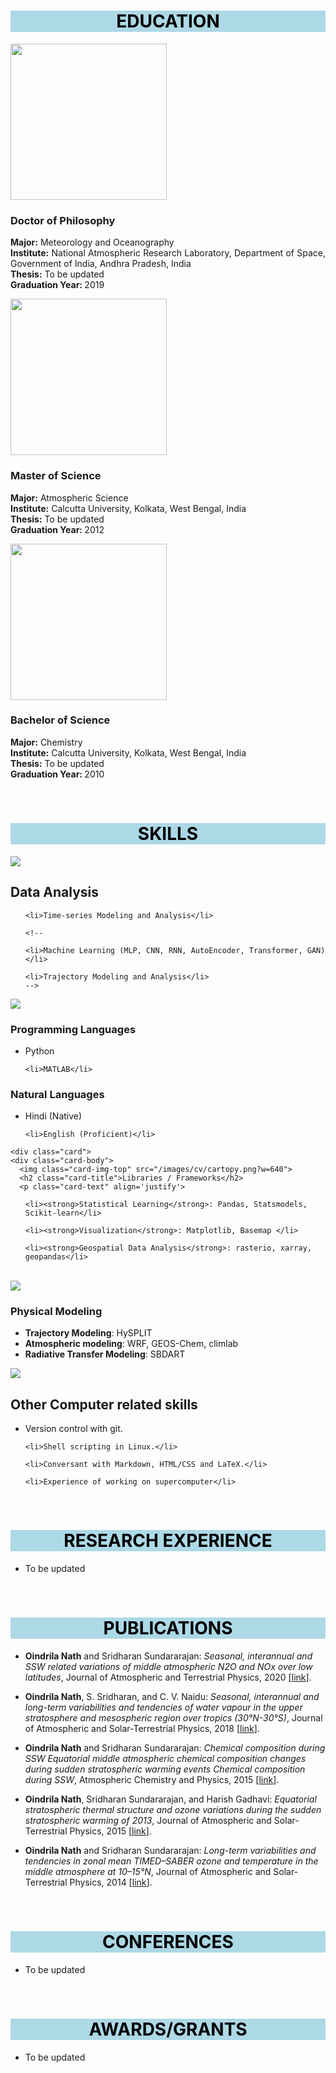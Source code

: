 <!--
.. title: CV
.. slug: cv
.. date: 2020-05-04 20:18:58 UTC
.. tags: 
.. category: 
.. link: cv.pdf
.. description: 
.. type: text
.. hidetitle: True
-->

<style type="text/css">
  p a{
  text-decoration: underline;
}
</style>

<h1 style="background-color: #ADD8E6; color:#000000" align='center'>EDUCATION</h1>


<div class="card-deck">
  <div class="card">
  <img class="card-img-top" src="/images/cv/hole.jpg" width="250" height="250">
    <div class="card-body">
    <h3 class="card-title" align="left">Doctor of Philosophy</h3>
      <p class="card-text" align='justify'> 
      	<strong>Major:</strong> Meteorology and Oceanography  <BR/>     
	<strong>Institute:</strong> National Atmospheric Research Laboratory, Department of Space, Government of India, Andhra Pradesh, India <BR/>	
	<strong>Thesis:</strong> To be updated <BR/>
	<strong>Graduation Year: </strong>2019     
      </p>
    </div>
  </div>
  <div class="card">
    <img class="card-img-top" src="/images/cv/omi.png" width="250" height="250">
    <div class="card-body">
    <h3 class="card-title" align="left">Master of Science</h3>
      <p class="card-text" align='justify'> 
      	<strong>Major:</strong> Atmospheric Science <BR/>     
	<strong>Institute:</strong>  Calcutta University, Kolkata, West Bengal, India <BR/>	
	<strong>Thesis:</strong> To be updated <BR/>
	<strong>Graduation Year: </strong>2012        
      </p>
    </div>
  </div>
  <div class="card">
    <img class="card-img-top" src="/images/cv/wind_turbine.jpg" width="250" height="250">
    <div class="card-body">
    <h3 class="card-title" align="left">Bachelor of Science</h3>
      <p class="card-text" align='justify'> 
      	<strong>Major:</strong> Chemistry <BR/>     
	<strong>Institute:</strong> Calcutta University, Kolkata, West Bengal, India <BR/>
	<strong>Thesis:</strong> To be updated <BR/>	
	<strong>Graduation Year: </strong>2010      
      </p>
    </div>
  </div>
</div>

<BR/> 

<h1 style="background-color: #ADD8E6; color:#000000" align='center'> SKILLS</h1>

<div class="card-deck">
  <div class="card">
    <div class="card-body">
    <img class="card-img-top" src="/images/cv/climate-predictive-analytics.png">
      <h2 class="card-title" align="left">Data Analysis</h2>
      <p class="card-text" align='justify'>      

<ul>
    
    <li>Time-series Modeling and Analysis</li>
    
    <!--
    
    <li>Machine Learning (MLP, CNN, RNN, AutoEncoder, Transformer, GAN)</li>
    
    <li>Trajectory Modeling and Analysis</li>
    -->
    
    
</ul>
</p>
    </div>
  </div>
   
<div class="card">
    <div class="card-body">
    <img class="card-img-top" src="/images/cv/coding.jpeg">
      <h3 class="card-title">Programming Languages</h3>
      <p class="card-text" align='justify'>

<ul>
    <li>Python</li>

    <li>MATLAB</li>

</ul>
</p>

<p class="card-text" align='justify'>  

<h3 class="card-title" align="left">Natural Languages</h3>    
<ul>
    <li>Hindi (Native)</li>

    <li>English (Proficient)</li>
    
</ul>
</p>
    </div>
  </div>
  
    <div class="card">
    <div class="card-body">
      <img class="card-img-top" src="/images/cv/cartopy.png?w=640">
      <h2 class="card-title">Libraries / Frameworks</h2>
      <p class="card-text" align='justify'>

<ul>

    <li><strong>Statistical Learning</strong>: Pandas, Statsmodels, Scikit-learn</li>

    <li><strong>Visualization</strong>: Matplotlib, Basemap </li>

    <li><strong>Geospatial Data Analysis</strong>: rasterio, xarray, geopandas</li>

</ul>
</p>
    </div>
  </div>
  
</div>

<BR/>

<div class="card-deck">

  <div class="card">
    <div class="card-body">
    <img class="card-img-top" src="/images/cv/geoschem.jpg">
      <h3 class="card-title" align="left">Physical Modeling</h3>   
<p> 
<ul>
    <li><strong>Trajectory Modeling</strong>: HySPLIT</li>
    <li><strong>Atmospheric modeling</strong>: WRF, GEOS-Chem, climlab</li>
    <li><strong>Radiative Transfer Modeling</strong>: SBDART</li>
    
</ul>
</p>
    </div>
  </div>
  
  
  <div class="card">
    <div class="card-body">
    <img class="card-img-top" src="/images/cv/git.png">
      <h2 class="card-title" align="left">Other Computer related skills</h2>
      <p class="card-text" align='justify'>
<ul>
    <li>Version control with git.</li>
    
    <li>Shell scripting in Linux.</li>

    <li>Conversant with Markdown, HTML/CSS and LaTeX.</li>

    <li>Experience of working on supercomputer</li>
    
</ul>
</p>
    </div>
  </div>
  

</div>

<BR/>

<h1 style="background-color: #ADD8E6; color:#000000" align='center'> RESEARCH EXPERIENCE</h1>

<!--
<div class="card-deck">
  <div class="card">
    <div class="card-body">
    <center> <img src="/images/acp.png" width="70%">  </center>
    <br/>
      <h3 class="card-title" align="left">Research Scholar, ATMOS Lab, IIT Kharagpur, 2017 - Present</h3>
      <p class="card-text" align='justify'>
<ul>
<li>  Merged and <strong>bias-corrected</strong> long term data record of vertical profiles
    of rainfall, ozone and related trace gases using various correction
    techniques like quantile mapping and scaled distribution mapping.</li><BR/>

<li>   Analysed Polar vortex based stratospheric ozone for detection of
    ozone hole saturation using ground-based and satellite based
    measurements in Antarctic region.</li><BR/>

<li>   Developed <strong>Receptor models</strong> based on airmass trajectories generated with
    <strong>HySPLIT</strong> in python for <strong>air pollution source detection</strong> studies and clustered them
    using <strong>Hierarchical agglomerative clustering (HAC)</strong> and <strong>wavelet transform
    based K-Means clustering</strong> for transportation pathways analysis.</li><BR/>

<li>   Investigated <strong>Land Use Land Cover (LULC)</strong> change over North-East India
    using <strong>Google Earth Engine</strong> and <strong>Random Forest</strong> based classification.</li><BR/>

<li>   Performed <strong>Self-organising map (SOM)</strong> based clustering of tropospheric
    ozone profiles for Antarctic region and their long-term analysis
    using <strong>Multivariate Linear Regression (MLR)</strong> and <strong>Bayesian Dynamic Linear Model (DLM)</strong>.</li><BR/>

<li>  Conducted <strong>Causal Effect Network (CEN)</strong> analysis of tropospheric ozone
    in Antarctica for determination of geophysical drivers responsible
    for observed variability.</li><BR/>
    
<li>  Developing a <strong>causal inference framework</strong> using <strong>attention based temporal convolution network (TCIF)</strong> for performing causal effect estimation.</li><BR/>
    
 <li>  Carried out <strong>radiative transfer modeling</strong> using <strong>RRTMG</strong> for radiative forcing estimation.</li><BR/>
    
<li>   <strong>Simulated</strong> and analysed <strong>global atmospheric chemistry</strong> using <strong>GEOS-Chem</strong> at Pratyush, India's fastest <strong>supercomputer</strong>.</li>
</ul>
</p>
    </div>
  </div>
</div>

-->

<ul><li>To be updated</li></ul>

<BR/>

<h1 style="background-color: #ADD8E6; color:#000000" align='center'> PUBLICATIONS</h1>

<div class="card-deck">
  <div class="card">
    <div class="card-body">
      <p class="card-text" align='justify'>
<ul>

<li>
<p><strong>Oindrila Nath</strong> and Sridharan Sundararajan: <em>Seasonal, interannual and SSW related variations of middle atmospheric N2O and NOx over low latitudes</em>, Journal of Atmospheric and Terrestrial Physics, 2020 [<a href="https://doi.org/10.1016/j.jastp.2019.05.007">link</a>].</p>

</li>

<li>
<p><strong>Oindrila Nath</strong>, S. Sridharan, and C. V. Naidu: <em>Seasonal, interannual and long-term variabilities and tendencies of water vapour in the upper stratosphere and mesospheric region over tropics (30°N-30°S)</em>, Journal of Atmospheric and Solar-Terrestrial Physics, 2018 [<a href="https://doi.org/10.1016/j.jastp.2017.07.009">link</a>].</p>

</li>


<li>

<p><strong>Oindrila Nath</strong> and Sridharan Sundararajan: <em>Chemical composition during SSW Equatorial middle atmospheric chemical composition changes during sudden stratospheric warming events Chemical composition during SSW</em>, Atmospheric Chemistry and Physics, 2015 [<a href="http://dx.doi.org/10.5194/acpd-15-23969-2015">link</a>].</p>

</li>

<li>

<p><strong>Oindrila Nath</strong>, Sridharan Sundararajan, and Harish Gadhavi: <em>Equatorial stratospheric thermal structure and ozone variations during the sudden stratospheric warming of 2013</em>, Journal of Atmospheric and Solar-Terrestrial Physics, 2015 [<a href="https://doi.org/10.1016/j.jastp.2014.11.003">link</a>].</p>

</li>

<li>

<p><strong>Oindrila Nath</strong> and Sridharan Sundararajan: <em>Long-term variabilities and tendencies in zonal mean TIMED–SABER ozone and temperature in the middle atmosphere at 10–15°N</em>, Journal of Atmospheric and Solar-Terrestrial Physics, 2014 [<a href="http://dx.doi.org/10.1016/j.jastp.2014.08.010">link</a>].</p>
</li>
</ul>
</p>
    </div>
  </div>
</div> 
<br/> 
  
 
<h1 style="background-color: #ADD8E6; color:#000000" align='center'> CONFERENCES</h1>


<!--
<div class="card-deck">
  <div class="card">
    <div class="card-body">    
      <p class="card-text" align='justify'>
<ul>
<li>
<p><strong>Oindrila Nath</strong> and Sridharan Sundararajan: <em>Seasonal, interannual and SSW related variations of middle atmospheric N2O and NOx over low latitudes</em>, Journal of Atmospheric and Terrestrial Physics, 2020 [<a href="https://doi.org/10.1016/j.jastp.2019.05.007">link</a>].</p>

</li>

<li>
<p><strong>Oindrila Nath</strong>, S. Sridharan, and C. V. Naidu: <em>Seasonal, interannual and long-term variabilities and tendencies of water vapour in the upper stratosphere and mesospheric region over tropics (30°N-30°S)</em>, Journal of Atmospheric and Solar-Terrestrial Physics, 2018 [<a href="https://doi.org/10.1016/j.jastp.2017.07.009">link</a>].</p>

</li>


<li>

<p><strong>Oindrila Nath</strong> and Sridharan Sundararajan: <em>Chemical composition during SSW Equatorial middle atmospheric chemical composition changes during sudden stratospheric warming events Chemical composition during SSW</em>, Atmospheric Chemistry and Physics, 2015 [<a href="http://dx.doi.org/10.5194/acpd-15-23969-2015">link</a>].</p>

</li>

<li>

<p><strong>Oindrila Nath</strong>, Sridharan Sundararajan, and Harish Gadhavi: <em>Equatorial stratospheric thermal structure and ozone variations during the sudden stratospheric warming of 2013</em>, Journal of Atmospheric and Solar-Terrestrial Physics, 2015 [<a href="https://doi.org/10.1016/j.jastp.2014.11.003">link</a>].</p>

</li>

<li>

<p><strong>Oindrila Nath</strong> and Sridharan Sundararajan: <em>Long-term variabilities and tendencies in zonal mean TIMED–SABER ozone and temperature in the middle atmosphere at 10–15°N</em>, Journal of Atmospheric and Solar-Terrestrial Physics, 2014 [<a href="http://dx.doi.org/10.1016/j.jastp.2014.08.010">link</a>].</p>
</li>
</ul>
</p>
    </div>
  </div>
</div> 

-->

<ul><li>To be updated</li></ul>
<br/>

<h1 style="background-color: #ADD8E6; color:#000000" align='center'> AWARDS/GRANTS</h1>

<!--

<div class="card-deck">
  <div class="card">
    <div class="card-body">
    <p class="card-text" align='justify'>
<ul>
<li>Received <strong>full funding</strong> for attending <strong>European Geosciences Union (EGU) General Assembly</strong> held during <strong>23–28 April 2017</strong> in <strong>Vienna, Austria</strong>.</li>
</ul>
</p>
    </div>
  </div>
</div> 

-->

<ul><li>To be updated</li></ul>
